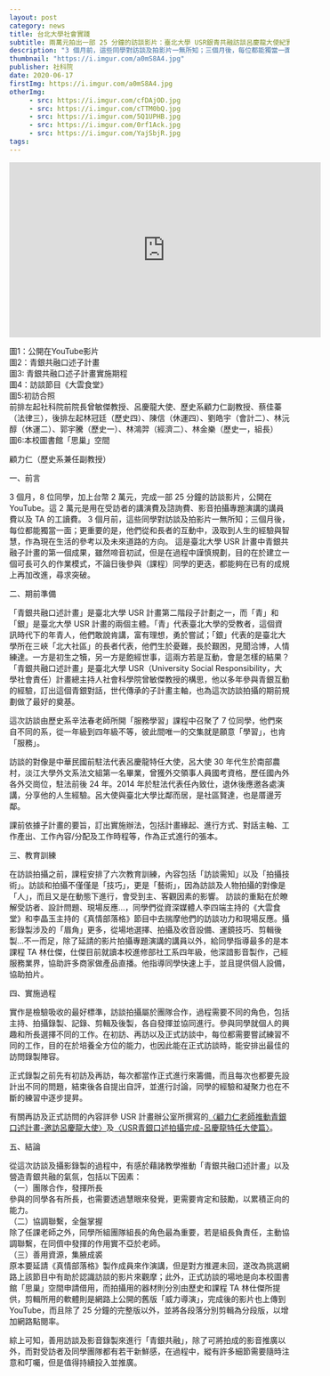 ```yaml
---
layout: post
category: news
title: 台北大學社會實踐
subtitle: 兩萬元拍出一部 25 分鐘的訪談影片：臺北大學 USR銀青共融訪談呂慶龍大使紀實
description: "3 個月前，這些同學對訪談及拍影片一無所知；三個月後，每位都能獨當一面；更重要的是，他們從和長者的互動中，汲取到人生的經驗與智慧，作為現在生活的參考以及未來道路的方向。這是臺北大學 USR 計畫中青銀共融子計畫的第一個成果，雖然啼音初試，但是在過程中謹慎規劃，目的在於建立一個可長可久的作業模式，不論日後參與（課程）同學的更迭，都能夠在已有的成規上再加改進，尋求突破。"
thumbnail: "https://i.imgur.com/a0mS8A4.jpg"
publisher: 社科院
date: 2020-06-17
firstImg: https://i.imgur.com/a0mS8A4.jpg
otherImg:
     - src: https://i.imgur.com/cfDAjOD.jpg
     - src: https://i.imgur.com/cTTM0bQ.jpg
     - src: https://i.imgur.com/5Q1UPHB.jpg
     - src: https://i.imgur.com/0rf1Ack.jpg
     - src: https://i.imgur.com/YajSbjR.jpg
tags:
---
```

<iframe width="560" height="315" src="https://www.youtube.com/embed/z7GFa9Idi-M" frameborder="0" allow="accelerometer; autoplay; encrypted-media; gyroscope; picture-in-picture" allowfullscreen></iframe>

圖1：公開在YouTube影片<br/>
圖2：青銀共融口述子計畫<br/>
圖3: 青銀共融口述子計畫實施期程<br/>
圖4：訪談節目《大雲食堂》<br/>
圖5:初訪合照<br/>
前排左起社科院前院長曾敏傑教授、呂慶龍大使、歷史系顧力仁副教授、蔡佳蓁（法律三），後排左起林冠廷（歷史四）、陳信（休運四）、劉皓宇（會計二）、林沅醇（休運二）、郭宇騰（歷史一）、林鴻羿（經濟二）、林金樂（歷史一，組長）<br/>
圖6:本校圖書館「思巢」空間

顧力仁（歷史系兼任副教授）

一、前言

3 個月，8 位同學，加上台幣 2 萬元，完成一部 25 分鐘的訪談影片，公開在 YouTube。這 2 萬元是用在受訪者的講演費及諮詢費、影音拍攝專題演講的講員費以及 TA 的工讀費。
3 個月前，這些同學對訪談及拍影片一無所知；三個月後，每位都能獨當一面；更重要的是，他們從和長者的互動中，汲取到人生的經驗與智慧，作為現在生活的參考以及未來道路的方向。
這是臺北大學 USR 計畫中青銀共融子計畫的第一個成果，雖然啼音初試，但是在過程中謹慎規劃，目的在於建立一個可長可久的作業模式，不論日後參與（課程）同學的更迭，都能夠在已有的成規上再加改進，尋求突破。

二、期前準備

「青銀共融口述計畫」是臺北大學 USR 計畫第二階段子計劃之一，而「青」和「銀」是臺北大學 USR 計畫的兩個主體。「青」代表臺北大學的受教者，這個資訊時代下的年青人，他們敢說肯講，富有理想，勇於嘗試；「銀」代表的是臺北大學所在三峽「北大社區」的長者代表，他們生於憂難，長於艱困，見聞洽博，人情練達。一方是初生之犢，另一方是飽經世事，這兩方若是互動，會是怎樣的結果？
「青銀共融口述計畫」是臺北大學 USR（University Social Responsibility，大學社會責任）計畫總主持人社會科學院曾敏傑教授的構思，他以多年參與青銀互動的經驗，訂出這個青銀對話，世代傳承的子計畫主軸，也為這次訪談拍攝的期前規劃做了最好的奠基。

這次訪談由歷史系辛法春老師所開「服務學習」課程中召聚了 7 位同學，他們來自不同的系，從一年級到四年級不等，彼此間唯一的交集就是願意「學習」，也肯「服務」。

訪談的對像是中華民國前駐法代表呂慶龍特任大使，呂大使 30 年代生於南部農村，淡江大學外文系法文組第一名畢業，曾獲外交領事人員國考資格，歷任國內外各外交崗位，駐法前後 24 年。2014 年於駐法代表任內致仕，退休後應邀各處演講，分享他的人生經驗。呂大使與臺北大學比鄰而居，是社區賢達，也是厝邊芳鄰。

課前依據子計畫的要旨，訂出實施辦法，包括計畫緣起、進行方式、對話主軸、工作產出、工作內容/分配及工作時程等，作為正式進行的張本。

三、教育訓練

在訪談拍攝之前，課程安排了六次教育訓練，內容包括「訪談需知」以及「拍攝技術」。訪談和拍攝不僅僅是「技巧」，更是「藝術」，因為訪談及人物拍攝的對像是「人」，而且又是在動態下進行，會受到主、客觀因素的影響。
訪談的重點在於瞭解受訪者、設計問題、現場反應...，同學們從資深媒體人李四端主持的《大雲食堂》和李晶玉主持的《真情部落格》節目中去揣摩他們的訪談功力和現場反應。攝影錄製涉及的「眉角」更多，從場地選擇、拍攝及收音設備、運鏡技巧、剪輯後製…不一而足，除了延請的影片拍攝專題演講的講員以外，給同學指導最多的是本課程 TA 林仕傑，仕傑目前就讀本校進修部社工系四年級，他深諳影音製作，己經服務業界，協助許多商家做產品直播。他指導同學快速上手，並且提供個人設備，協助拍片。

四、實施過程

實作是檢驗吸收的最好標準，訪談拍攝屬於團隊合作，過程需要不同的角色，包括主持、拍攝錄製、記錄、剪輯及後製，各自發揮並協同進行。參與同學就個人的興趣和所長選擇不同的工作。在初訪、再訪以及正式訪談中，每位都需要嘗試練習不同的工作，目的在於培養全方位的能力，也因此能在正式訪談時，能安排出最佳的訪問錄製陣容。

正式錄製之前先有初訪及再訪，每次都當作正式進行來籌備，而且每次也都要先設計出不同的問題，結束後各自提出自評，並進行討論，同學的經驗和凝聚力也在不斷的練習中逐步提昇。

有關再訪及正式訪問的內容詳參 USR 計畫辦公室所撰寫的<a href="https://www.ntpu.edu.tw/college/e4/news_more.php?id=1132">〈顧力仁老師推動青銀口述計畫-邀訪呂慶龍大使〉</a>及<a href="https://www.ntpu.edu.tw/college/e4/news_more.php?id=1145">〈USR青銀口述拍攝完成-呂慶龍特任大使篇〉</a>。

五、結論

從這次訪談及攝影錄製的過程中，有感於藉諸教學推動「青銀共融口述計畫」以及營造青銀共融的氣氛，包括以下因素：<br/>
（一）團隊合作，發揮所長<br/>
參與的同學各有所長，也需要透過慧眼來發覺，更需要肯定和鼓勵，以累積正向的能力。<br/>
（二）協調聯繫，全盤掌握<br/>
除了任課老師之外，同學所組團隊組長的角色最為重要，若是組長負責任，主動協調聯繫，在同儕中發揮的作用實不亞於老師。<br/>
（三）善用資源，集腋成裘<br/>
原本要延請《真情部落格》製作成員來作演講，但是對方推遲未回，遂改為挑選網路上該節目中有助於認識訪談的影片來觀摩；此外，正式訪談的場地是向本校圖書館「思巢」空間申請借用，而拍攝用的器材則分別由歷史和課程 TA 林仕傑所提供，剪輯所用的軟體則是網路上公開的舊版「威力導演」，完成後的影片也上傳到 YouTube，而且除了 25 分鐘的完整版以外，並將各段落分別剪輯為分段版，以增加網路點閱率。

綜上可知，善用訪談及影音錄製來進行「青銀共融」，除了可將拍成的影音推廣以外，而對受訪者及同學團隊都有若干新鮮感，在過程中，縱有許多細節需要隨時注意和叮囑，但是值得持續投入並推廣。
